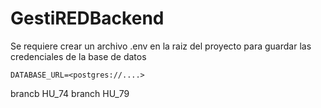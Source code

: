 # GestiREDBackend

Se requiere crear un archivo .env en la raiz del proyecto para guardar las credenciales de la base de datos

`DATABASE_URL=<postgres://....>`

brancb HU_74
branch HU_79
